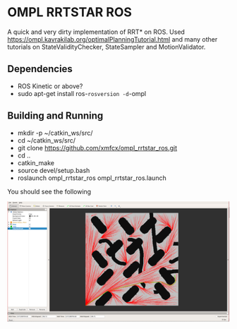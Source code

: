 # OMPL RRTSTAR ROS

A quick and very dirty implementation of RRT* on ROS.
Used https://ompl.kavrakilab.org/optimalPlanningTutorial.html and many other tutorials
on StateValidityChecker, StateSampler and MotionValidator.

## Dependencies
 * ROS Kinetic or above?
 * sudo apt-get install ros-`rosversion -d`-ompl

## Building and Running

 * mkdir -p ~/catkin_ws/src/
 * cd ~/catkin_ws/src/
 * git clone https://github.com/xmfcx/ompl_rrtstar_ros.git
 * cd ..
 * catkin_make
 * source devel/setup.bash
 * roslaunch ompl_rrtstar_ros ompl_rrtstar_ros.launch
 
You should see the following

![RViz Screenshot](https://github.com/xmfcx/ompl_rrtstar_ros/blob/master/docs/rviz_screenshot.png)